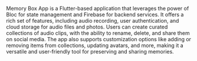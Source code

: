 Memory Box App is a Flutter-based application that leverages the power of Bloc for state management and Firebase for backend services. It offers a rich set of features, including audio recording, user authentication, and cloud storage for audio files and photos. Users can create curated collections of audio clips, with the ability to rename, delete, and share them on social media. The app also supports customization options like adding or removing items from collections, updating avatars, and more, making it a versatile and user-friendly tool for preserving and sharing memories.







